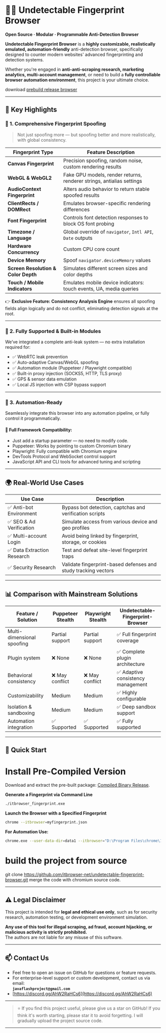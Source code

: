 
# 🕵️‍♂️ Undetectable Fingerprint Browser  
**Open Source · Modular · Programmable Anti-Detection Browser**

**Undetectable Fingerprint Browser** is a **highly customizable, realistically emulated, automation-friendly** anti-detection browser, specifically designed to counter modern websites' advanced fingerprinting and detection systems.

Whether you're engaged in **anti-anti-scraping research, marketing analytics, multi-account management**, or need to build a **fully controllable browser automation environment**, this project is your ultimate choice.

download [prebuild release browser](https://github.com/itbrowser-net/undetectable-fingerprint-browser/releases/download/v1.0.0/fingerprint_browser_v1.0.7z) 

---

## 🚀 Key Highlights

### 🧠 1. Comprehensive Fingerprint Spoofing

> Not just spoofing more — but spoofing better and more realistically, with global consistency.

| Fingerprint Type         | Feature Description |
|--------------------------|---------------------|
| **Canvas Fingerprint**   | Precision spoofing, random noise, custom rendering results |
| **WebGL & WebGL2**       | Fake GPU models, render returns, renderer strings, antialias settings |
| **AudioContext Fingerprint** | Alters audio behavior to return stable spoofed results |
| **ClientRects / DOMRect** | Emulates browser-specific rendering differences |
| **Font Fingerprint**     | Controls font detection responses to block OS font probing |
| **Timezone / Language**  | Global override of `navigator`, `Intl API`, `Date` outputs |
| **Hardware Concurrency** | Custom CPU core count |
| **Device Memory**        | Spoof `navigator.deviceMemory` values |
| **Screen Resolution & Color Depth** | Simulates different screen sizes and color depths |
| **Touch / Mobile Indicators** | Emulates mobile device indicators: touch events, UA, media queries |

👉 **Exclusive Feature: Consistency Analysis Engine** ensures all spoofing fields align logically and do not conflict, eliminating detection signals at the root.

---

### 🧩 2. Fully Supported & Built-in Modules

We’ve integrated a complete anti-leak system — no extra installation required for:

- ✅ WebRTC leak prevention  
- ✅ Auto-adaptive Canvas/WebGL spoofing  
- ✅ Automation module (Puppeteer / Playwright compatible)  
- ✅ Built-in proxy injection (SOCKS5, HTTP, TLS proxy)  
- ✅ GPS & sensor data emulation  
- ✅ Local JS injection with CSP bypass support  

---

### 🤖 3. Automation-Ready

Seamlessly integrate this browser into any automation pipeline, or fully control it programmatically.

#### 🤝 Full Framework Compatibility:

- Just add a startup parameter — no need to modify code.
- Puppeteer: Works by pointing to custom Chromium binary  
- Playwright: Fully compatible with Chromium engine  
- DevTools Protocol and WebSocket control support  
- JavaScript API and CLI tools for advanced tuning and scripting



---

## 🌍 Real-World Use Cases

| Use Case               | Description |
|------------------------|-------------|
| ✅ Anti-bot Environment | Bypass bot detection, captchas and verification scripts |
| ✅ SEO & Ad Verification | Simulate access from various device and geo profiles |
| ✅ Multi-account Login | Avoid being linked by fingerprint, storage, or cookies |
| ✅ Data Extraction Research | Test and defeat site-level fingerprint traps |
| ✅ Security Research | Validate fingerprint-based defenses and study tracking vectors |

---

## 📊 Comparison with Mainstream Solutions

| Feature / Solution        | Puppeteer Stealth | Playwright Stealth | Undetectable-Fingerprint-Browser |
|--------------------------|-------------------|--------------------|----------------------------------|
| Multi-dimensional spoofing | Partial support   | Partial support    | ✅ Full fingerprint coverage      |
| Plugin system             | ❌ None           | ❌ None             | ✅ Complete plugin architecture   |
| Behavioral consistency    | ❌ May conflict    | ❌ May conflict     | ✅ Adaptive consistency management |
| Customizability           | Medium            | Medium             | ✅ Highly configurable             |
| Isolation & sandboxing    | Medium            | Medium             | ✅ Deep sandbox support            |
| Automation integration    | ✅ Supported       | ✅ Supported        | ✅ Fully supported                 |

---

## 🔧 Quick Start  
# Install Pre-Compiled Version  
Download and extract the pre-built package: [Compiled Binary Release](https://github.com/itbrowser-net/undetectable-fingerprint-browser/releases/download/v1.0.0/fingerprint_browser_v1.0.7z).  

**Generate a Fingerprint via Command Line**  
```bash  
./itbrowser_fingerprint.exe  
```  

**Launch the Browser with a Specified Fingerprint**  
```bash  
chrome --itbrowser=myfingerprint.json  
```  

**For Automation Use:**  
```bash  
chrome.exe --user-data-dir=data1 --itbrowser="D:\Program Files\chrome\1.json" --proxy-server="socks5://someuser:password@host:port" --remote-debugging-port=9222  
```  


# build the project from source
git clone https://github.com/itbrowser-net/undetectable-fingerprint-browser.git
merge the code with chromium source code.

---

## ⚠️ Legal Disclaimer

This project is intended for **legal and ethical use only**, such as for security research, automation testing, or development environment simulation.

**Any use of this tool for illegal scraping, ad fraud, account hijacking, or malicious activity is strictly prohibited.**  
The authors are not liable for any misuse of this software.

---

## 📫 Contact Us

- Feel free to open an issue on GitHub for questions or feature requests.  
- For enterprise-level support or custom development, contact us via email:  
  **`javaflashproject@gmail.com`**
- [https://discord.gg/AhW2RaHCs6](https://discord.gg/AhW2RaHCs6)
---

> ⭐ If you find this project useful, please give us a star on GitHub! If you think it's worth starting, please star it to avoid forgetting. I will gradually upload the project source code.

--- 
